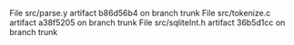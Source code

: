 File src/parse.y artifact b86d56b4 on branch trunk
File src/tokenize.c artifact a38f5205 on branch trunk
File src/sqliteInt.h artifact 36b5d1cc on branch trunk
